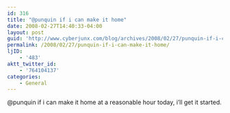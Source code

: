 ```yaml
---
id: 316
title: "@punquin if i can make it home"
date: 2008-02-27T14:40:33-04:00
layout: post
guid: 'http://www.cyberjunx.com/blog/archives/2008/02/27/punquin-if-i-can-make-it-home/'
permalink: /2008/02/27/punquin-if-i-can-make-it-home/
ljID:
    - '483'
aktt_twitter_id:
    - '764104137'
categories:
    - General
---
```


@punquin if i can make it home at a reasonable hour today, i’ll get it started.